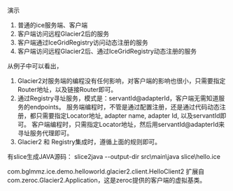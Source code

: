 演示
1. 普通的ice服务端、客户端 
2. 客户端访问远程Glacier2后的服务
3. 客户端通过IceGridRegistry访问动态注册的服务
4. 客户端访问远程Glacier2后、通过IceGridRegistry动态注册的服务

从例子中可以看出，
1. Glacier2对服务端的编程没有任何影响，对客户端的影响也很小，只需要指定Router地址，以及链接Router即可。
2. 通过Registry寻址服务，模式是：servantId@adapterId，客户端无需知道服务的endpoints。
   服务端编程时，不管是通过配置注册，还是通过代码动态注册，都只需要指定Locator地址, adapter name, adapter Id, 以及servantId即可。
   客户端编程时，只需指定Locator地址，然后用servantId@adapterId来寻址服务代理即可。
3. Glacier2 和 Registry集成时，遵循上面的规则即可。   


有slice生成JAVA源码：
slice2java --output-dir src\main\java slice\hello.ice


com.bglmmz.ice.demo.helloworld.glacier2.client.HelloClient2 扩展自 com.zeroc.Glacier2.Application，这是zeroc提供的客户端的虚拟基类。